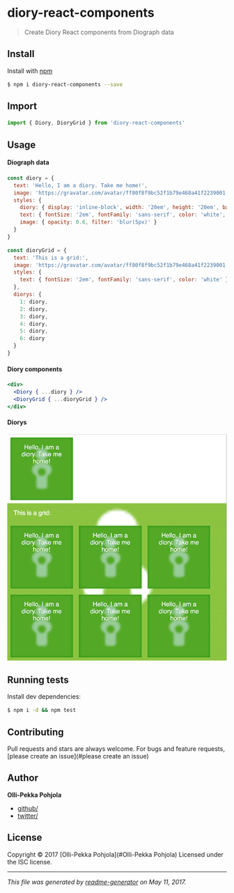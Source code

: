 # diory-react-components

> Create Diory React components from Diograph data

## Install

Install with [npm](https://www.npmjs.com/)

```sh
$ npm i diory-react-components --save
```

## Import

```js
import { Diory, DioryGrid } from 'diory-react-components'

```

## Usage

#### Diograph data
```js
const diory = {
  text: 'Hello, I am a diory. Take me home!',
  image: 'https://gravatar.com/avatar/ff80f8f9bc52f1b79e468a41f2239001',
  styles: {
    diory: { display: 'inline-block', width: '20em', height: '20em', backgroundColor: 'green', margin: '1em' },
    text: { fontSize: '2em', fontFamily: 'sans-serif', color: 'white', textAlign: 'center', textShadow: '1px 1px green' },
    image: { opacity: 0.6, filter: 'blur(5px)' }
  }
}
```
```js
const dioryGrid = {
  text: 'This is a grid:',
  image: 'https://gravatar.com/avatar/ff80f8f9bc52f1b79e468a41f2239001',
  styles: {
    text: { fontSize: '2em', fontFamily: 'sans-serif', color: 'white' }
  },
  diorys: {
    1: diory,
    2: diory,
    3: diory,
    4: diory,
    5: diory,
    6: diory
  }
}
```

#### Diory components
```jsx
<div>
  <Diory { ...diory } />
  <DioryGrid { ...dioryGrid } />
</div>
```
#### Diorys

![alt text](https://github.com/DioryMe/diory-react-components/blob/master/example/diory-example.png)


## Running tests

Install dev dependencies:

```sh
$ npm i -d && npm test
```

## Contributing

Pull requests and stars are always welcome. For bugs and feature requests, [please create an issue](#please create an issue)

## Author

**Olli-Pekka Pohjola**

* [github/](https://github.com/)
* [twitter/](http://twitter.com/)

## License

Copyright © 2017 [Olli-Pekka Pohjola](#Olli-Pekka Pohjola)
Licensed under the ISC license.

***

_This file was generated by [readme-generator](https://github.com/jonschlinkert/readme-generator) on May 11, 2017._
